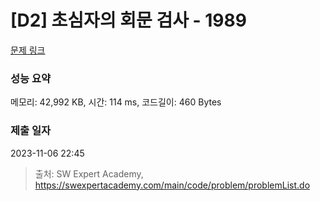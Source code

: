 # [D2] 초심자의 회문 검사 - 1989 

[문제 링크](https://swexpertacademy.com/main/code/problem/problemDetail.do?contestProbId=AV5PyTLqAf4DFAUq) 

### 성능 요약

메모리: 42,992 KB, 시간: 114 ms, 코드길이: 460 Bytes

### 제출 일자

2023-11-06 22:45



> 출처: SW Expert Academy, https://swexpertacademy.com/main/code/problem/problemList.do